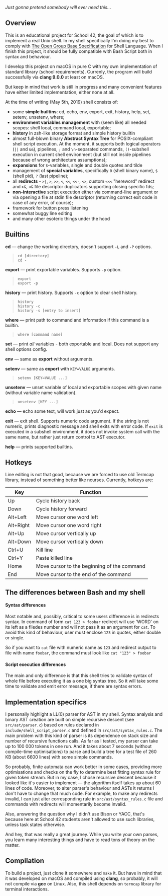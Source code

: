 _Just gonna pretend somebody will ever need this..._

## Overview

This is an educational project for School 42, the goal of which is to
implement a real Unix shell. In my shell specifically I'm doing my best
to comply with
[The Open Group Base Specification](http://pubs.opengroup.org/onlinepubs/9699919799/utilities/V3_chap02.html)
for Shell Language. When I finish this project, it should be fully
compatible with Bash Script both in syntax and behaviour.

I develop this project on macOS in pure C with my own implementation of
standard library (school requirements). Currenly, the program will build
successfully via __clang 9.0.0__ at least on macOS.

But keep in mind that work is still in progress and many convenient features have either limited implementation, either none at all.

At the time of writing (May 5th, 2019) shell consists of:
* some **simple builtins**: cd, echo, env, export, exit, history, help,
  set, setenv, unsetenv, where;
* **environment variables management** with (seem like) all needed
  scopes: shell local, command local, exportable;
* **history** in zsh-like storage format and simple history builtin
* almost full-blown binary **Abstract Syntax Tree** for POSIX-compliant
  shell script execution. At the moment, it supports both logical
  operators (`||` and `&&`), pipelines, `;` and `\n`-separated commands,
  `()`-subshell execution in current shell environment (but still not
  inside pipelines because of wrong architecture assumptions);
* **expansions** for `$`-variables, single and double quotes and tilde
* management of **special variables**, specifically `0` (shell binary
  name), `$` (shell pid), `?` (last pipeline);
* all **redirects** - `>|`, `>`, `>>`, `<`, `<<`, `<<-`, `<>`, custom
  `<<<` "hereword" redirect and `>&`, `<&` file descriptor duplicators
  supporting closing specific fds;
* **non-interactive** script execution either via command-line argument
  or via opening a file at stdin file descriptor (returning correct exit
  code in case of any error, of course);
* framework for button press listening
* somewhat buggy line editing
* and many other esoteric things under the hood

## Builtins
**cd** — change the working directory, doesn't support `-L` and `-P`
options.
> `cd [directory]` <br> `cd -`

**export** — print exportable variables. Supports `-p` option.
> `export` <br> `export -p`

**history** — print history. Supports `-c` option to clear shell
history. 
> `history`<br> `history -c`<br> `history -s [entry to
insert]`

**where** — print path to command and information if this command is a
builtin. 
> `where [command name]`

**set** — print _all_ variables - both exportable and local. Does not support
any shell options config.

**env** — same as **export** without arguments.

**setenv** — same as **export** with `KEY=VALUE` arguments.
> `setenv [KEY=VALUE ...]`

**unsetenv** — unset variable of local and exportable scopes with given
name (without variable name validation).
> `unsetenv [KEY ...]`

**echo** — echo some text, will work just as you'd expect.

**exit** — exit shell. Supports numeric code argument. If the string is not numeric,
prints diagnostic message and shell exits with error code. If `exit` is executed in a
subshell environment, it does not invoke system call with the same name, but rather just
return control to AST executor.

**help** — prints supported builtins. 

## Hotkeys
Line editing is not that good, because we are forced to use old
Termcap library, instead of something better like ncurses. Currently,
hotkeys are:

| Key      | Function                    |
|----------|-----------------------------|
| Up       | Cycle history back          |
| Down     | Cycle history forward       |
| Alt+Left | Move cursor one word left   |
| Alt+Right| Move cursor one word right  |
| Alt+Up   | Move cursor vertically up   |
| Alt+Down | Move cursor vertically down |
| Ctrl+U   | Kill line                   |
| Ctrl+Y   | Paste killed line           |
| Home     | Move cursor to the beginning of the command|
| End      | Move cursor to the end of the command |

## The differences between Bash and my shell
#### Syntax differences
Most notable and, possibly, critical to some users difference is in redirects syntax.
In command of form `cat 123 > foobar` redirect will use 'WORD' on its left 
as a filedes number and will not pass it as an argument for `cat`. To avoid this
kind of behaviour, user must enclose `123` in quotes, either double or single. 

So if you want to `cat` file with numeric name as `123` and redirect output to file
with name `foobar`, the command must look like `cat "123" > foobar`

#### Script execution differences
The main and only difference is that this shell tries to validate syntax of whole file
before executing it as a one big syntax tree. So it will take some time to validate 
and emit error message, if there are syntax errors.

## Implementation specifics
I personally highlight a LL(0) parser for AST in my shell. Syntax analysis and binary AST
creation are built on simple recursive descent (see `src/ast/parser.c`) based on 
rules declared in `include/shell_script_parser.c` and defined in `src/ast/syntax_rules.c`.
The main problem with this kind of parser is its dependence on stack size and number
of recursive functions calls. As far as I tested, my parser can take up to 100 000 tokens
in one run. And it takes about 7 seconds (without compile-time optimisations) 
to parse and build a tree for a test file of 260 KB (about 6600 lines) with some simple commands.
 
So probably, finite automata can work better in some cases, providing more optimisations and 
checks on the fly to determine best fitting syntax rule for given token stream. 
But in my case, I chose recursive descent because it looked like it's easier to implement — 
the algorithm itself takes up about 60 lines of code.
Moreover, to alter parser's behaviour and ASTs it returns I don't have to change that much code.
For example, to make any redirects invalid, I can just alter corresponding rule 
in `src/ast/syntax_rules.c` file and commands with redirects will momentarily become invalid.

Also, answering the question why I didn't use Bison or YACC, that's because here
at School 42 students aren't allowed to use such libraries, unless task states otherwise.

And hey, that was really a great journey. While you write your own parses, you learn many
interesting things and have to read tons of theory on the matter.
## Compilation
To build a project, just clone it somewhere and `make` it. But have in
mind that it was developed on macOS and compiled using __clang__, so
probably, it will not compile via __gcc__ on Linux. Also, this shell
depends on `termcap` library for terminal interactions.
